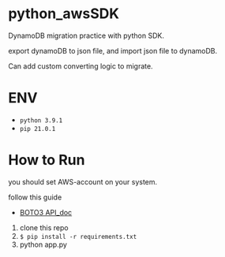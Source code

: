 # python_awsSDK

DynamoDB migration practice with python SDK.

export dynamoDB to json file, and import json file to dynamoDB.

Can add custom converting logic to migrate.

# ENV

-   `python 3.9.1`
-   `pip 21.0.1`

# How to Run

you should set AWS-account on your system.

follow this guide

-   <a href="https://boto3.amazonaws.com/v1/documentation/api/latest/guide/quickstart.html" target="_blanck">BOTO3 API_doc</a>
    <br>

1. clone this repo
2. `$ pip install -r requirements.txt`
3. python app.py
